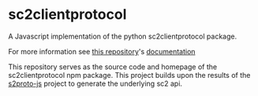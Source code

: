 # sc2clientprotocol
A Javascript implementation of the python sc2clientprotocol package.

For more information see [this repository](https://github.com/Blizzard/s2client-proto)'s [documentation](https://github.com/Blizzard/s2client-proto/blob/master/docs/protocol.md)

This repository serves as the source code and homepage of the sc2clientprotocol npm package. This project builds upon the results of the 
[s2proto-js](https://github.com/jmcmahon443/s2proto-js) project to generate the underlying sc2 api.
